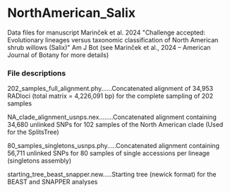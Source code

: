 # NorthAmerican_Salix
Data files for manuscript Marinček et al. 2024 "Challenge accepted: Evolutionary lineages versus taxonomic classification of North American shrub willows (Salix)" Am J Bot
(see Marinček et al., 2024 – American Journal of Botany for more details)

### File descriptions ###

202_samples_full_alignment.phy......Concatenated alignment of 34,953 RADloci (total matrix = 4,226,091 bp) for the complete sampling of 202 samples

NA_clade_alignment_usnps.nex........Concatenated alignment containing 34,680 unlinked SNPs for 102 samples of the North American clade (Used for the SplitsTree)

80_samples_singletons_usnps.phy.....Concatenated alignment containing 56,711 unlinked SNPs for 80 samples of single accessions per lineage (singletons assembly)

starting_tree_beast_snapper.new.....Starting tree (newick format) for the BEAST and SNAPPER analyses
